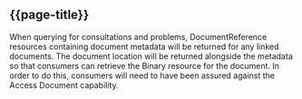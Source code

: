 ## {{page-title}}

When querying for consultations and problems, DocumentReference resources containing document metadata will be returned for any linked documents. The document location will be returned alongside the metadata so that consumers can retrieve the Binary resource for the document. In order to do this, consumers will need to have been assured against the Access Document capability.